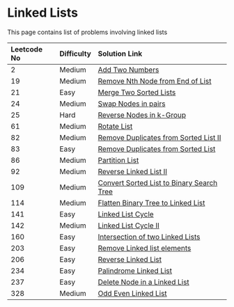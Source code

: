 # Linked Lists

This page contains list of problems involving linked lists

| Leetcode No | Difficulty | Solution Link |
| :--- | :--- | :--- |
| 2 | Medium | [Add Two Numbers](../difficulty-based-problem-index/leetcode-medium/leetcode-2-add-two-numbers.md) |
| 19 | Medium | [Remove Nth Node from End of List](../difficulty-based-problem-index/leetcode-medium/leetcode-19-remove-nth-node-from-end-of-list.md) |
| 21 | Easy | [Merge Two Sorted Lists](../difficulty-based-problem-index/leetcode-easy/leetcode-21-merge-two-sorted-lists.md) |
| 24 | Medium | [Swap Nodes in pairs](../difficulty-based-problem-index/leetcode-medium/leetcode-24-swap-nodes-in-pairs.md) |
| 25 | Hard | [Reverse Nodes in k-Group]() |
| 61 | Medium | [Rotate List](../difficulty-based-problem-index/leetcode-medium/leetcode-61-rotate-list.md) |
| 82 | Medium | [Remove Duplicates from Sorted List II](../difficulty-based-problem-index/leetcode-medium/leetcode-82-remove-duplicates-from-sorted-list-ii.md) |
| 83 | Easy | [Remove Duplicates from Sorted List](../difficulty-based-problem-index/leetcode-easy/leetcode-83-remove-duplicates-from-sorted-list.md) |
| 86 | Medium | [Partition List](../difficulty-based-problem-index/leetcode-medium/leetcode-86-partition-list.md) |
| 92 | Medium | [Reverse Linked List II](../difficulty-based-problem-index/leetcode-medium/leetcode-92-reverse-linked-list-ii.md) |
| 109 | Medium | [Convert Sorted List to Binary Search Tree](../difficulty-based-problem-index/leetcode-medium/leetcode-109-convert-sorted-list-to-binary-search-tree.md) |
| 114 | Medium | [Flatten Binary Tree to Linked List](../difficulty-based-problem-index/leetcode-medium/leetcode-114-flatten-binary-tree-to-linked-list.md) |
| 141 | Easy | [Linked List Cycle](../difficulty-based-problem-index/leetcode-easy/leetcode-141-linked-list-cycle.md) |
| 142 | Medium | [Linked List Cycle II](../difficulty-based-problem-index/leetcode-medium/leetcode-142-linked-list-cycle-ii.md) |
| 160 | Easy | [Intersection of two Linked Lists](../difficulty-based-problem-index/leetcode-easy/leetcode-160-intersection-of-two-linked-lists.md) |
| 203 | Easy | [Remove Linked list elements](../difficulty-based-problem-index/leetcode-easy/leetcode-203-remove-linked-list-elements.md) |
| 206 | Easy | [Reverse Linked List](../difficulty-based-problem-index/leetcode-easy/leetcode-206-reverse-linked-list.md) |
| 234 | Easy | [Palindrome Linked List](../difficulty-based-problem-index/leetcode-easy/leetcode-234-palindrome-linked-list.md) |
| 237 | Easy | [Delete Node in a Linked List](../difficulty-based-problem-index/leetcode-easy/leetcode-237-delete-node-in-a-linked-list.md) |
| 328 | Medium | [Odd Even Linked List](../difficulty-based-problem-index/leetcode-medium/leetcode-328-odd-even-linked-list.md) |





